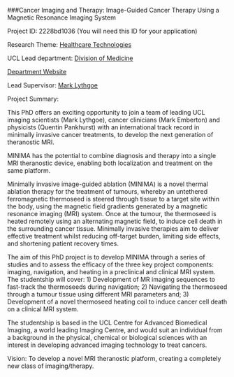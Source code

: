 ###Cancer Imaging and Therapy: Image-Guided Cancer Therapy Using a Magnetic Resonance Imaging System

Project ID: 2228bd1036
(You will need this ID for your application)

Research Theme: [Healthcare Technologies](../themes/healthcare-technologies.md)

UCL Lead department: [Division of Medicine](../departments/division-of-medicine.md)

[Department Website](https://www.ucl.ac.uk/medicine)

Lead Supervisor: [Mark Lythgoe](https://iris.ucl.ac.uk/iris/browse/profile?upi=MFLYT72)

Project Summary:

This PhD offers an exciting opportunity to join a team of leading UCL imaging scientists (Mark Lythgoe), cancer clinicians (Mark Emberton) and physicists (Quentin Pankhurst) with an international track record in minimally invasive cancer treatments, to develop the next generation of theranostic MRI. 
 
 MINIMA has the potential to combine diagnosis and therapy into a single MRI theranostic device, enabling both localization and treatment on the same platform.
 
 Minimally invasive image-guided ablation (MINIMA) is a novel thermal ablation therapy for the treatment of tumours, whereby an untethered ferromagnetic thermoseed is steered through tissue to a target site within the body, using the magnetic field gradients generated by a magnetic resonance imaging (MRI) system. Once at the tumour, the thermoseed is heated remotely using an alternating magnetic field, to induce cell death in the surrounding cancer tissue. Minimally invasive therapies aim to deliver effective treatment whilst reducing off-target burden, limiting side effects, and shortening patient recovery times.
 
 The aim of this PhD project is to develop MINIMA through a series of studies and to assess the efficacy of the three key project components: imaging, navigation, and heating in a preclinical and clinical MRI system. The studentship will cover: 1) Development of MR imaging sequences to fast-track the thermoseeds during navigation; 2) Navigating the thermoseed through a tumour tissue using different MRI parameters and; 3) Development of a novel thermoseed heating coil to induce cancer cell death on a clinical MRI system.
 
 The studentship is based in the UCL Centre for Advanced Biomedical Imaging, a world leading Imaging Centre, and would suit an individual from a background in the physical, chemical or biological sciences with an interest in developing advanced imaging technology to treat cancers.
 
 Vision: To develop a novel MRI theranostic platform, creating a completely new class of imaging/therapy.